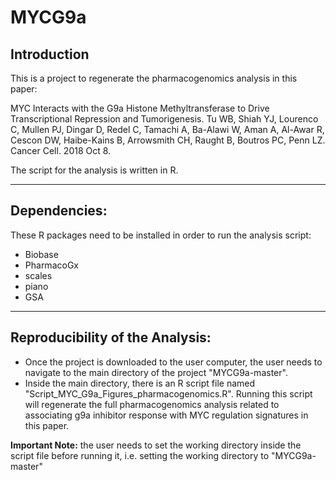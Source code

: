 # MYCG9a

## Introduction
This is a project to regenerate the pharmacogenomics analysis in this paper:

MYC Interacts with the G9a Histone Methyltransferase to Drive Transcriptional Repression and Tumorigenesis. Tu WB, Shiah YJ, Lourenco C, Mullen PJ, Dingar D, Redel C, Tamachi A, Ba-Alawi W, Aman A, Al-Awar R, Cescon DW, Haibe-Kains B, Arrowsmith CH, Raught B, Boutros PC, Penn LZ. Cancer Cell. 2018 Oct 8.

The script for the analysis is written in R.


----

## Dependencies:
These R packages need to be installed in order to run the analysis script:
- Biobase
- PharmacoGx
- scales
- piano
- GSA


----
## Reproducibility of the Analysis:
- Once the project is downloaded to the user computer, the user needs to navigate to the main directory of the project "MYCG9a-master".
- Inside the main directory, there is an R script file named "Script_MYC_G9a_Figures_pharmacogenomics.R". Running this script will regenerate the full pharmacogenomics analysis related to associating g9a inhibitor response with MYC regulation signatures in this paper.

**Important Note:** the user needs to set the working directory inside the script file before running it, i.e. setting the working directory to "MYCG9a-master"




